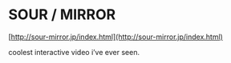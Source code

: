 <!--
id: 2315414128
link: http://tumblr.atmos.org/post/2315414128/sour-mirror
slug: sour-mirror
date: Tue Dec 14 2010 12:41:52 GMT-0800 (PST)
publish: 2010-12-014
tags: 
title: SOUR / MIRROR
-->


SOUR / MIRROR
=============

[http://sour-mirror.jp/index.html](http://sour-mirror.jp/index.html)

coolest interactive video i’ve ever seen.

